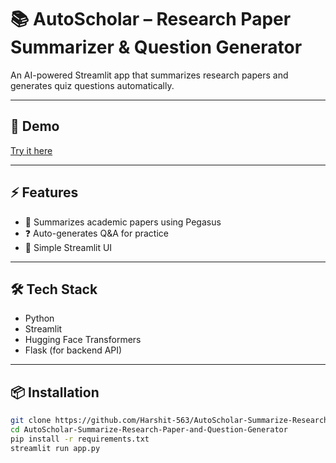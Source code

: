 # 📚 AutoScholar – Research Paper Summarizer & Question Generator  

An AI-powered Streamlit app that summarizes research papers and generates quiz questions automatically.  

---

## 🚀 Demo
[Try it here](https://your-streamlit-app-link.streamlit.app)  

---

## ⚡ Features
- 📑 Summarizes academic papers using Pegasus  
- ❓ Auto-generates Q&A for practice  
- 🎨 Simple Streamlit UI  

---

## 🛠️ Tech Stack
- Python
- Streamlit
- Hugging Face Transformers
- Flask (for backend API)

---

## 📦 Installation
```bash
git clone https://github.com/Harshit-563/AutoScholar-Summarize-Research-Paper-and-Question-Generator.git
cd AutoScholar-Summarize-Research-Paper-and-Question-Generator
pip install -r requirements.txt
streamlit run app.py
